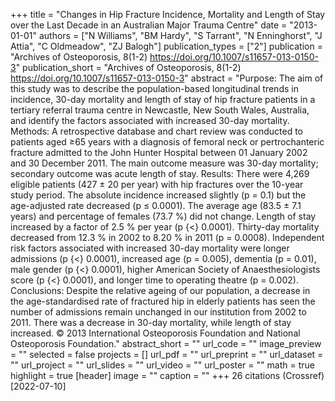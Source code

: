+++
title = "Changes in Hip Fracture Incidence, Mortality and Length of Stay over the Last Decade in an Australian Major Trauma Centre"
date = "2013-01-01"
authors = ["N Williams", "BM Hardy", "S Tarrant", "N Enninghorst", "J Attia", "C Oldmeadow", "ZJ Balogh"]
publication_types = ["2"]
publication = "Archives of Osteoporosis, 8(1-2) https://doi.org/10.1007/s11657-013-0150-3"
publication_short = "Archives of Osteoporosis, 8(1-2) https://doi.org/10.1007/s11657-013-0150-3"
abstract = "Purpose: The aim of this study was to describe the population-based longitudinal trends in incidence, 30-day mortality and length of stay of hip fracture patients in a tertiary referral trauma centre in Newcastle, New South Wales, Australia, and identify the factors associated with increased 30-day mortality. Methods: A retrospective database and chart review was conducted to patients aged ≥65 years with a diagnosis of femoral neck or pertrochanteric fracture admitted to the John Hunter Hospital between 01 January 2002 and 30 December 2011. The main outcome measure was 30-day mortality; secondary outcome was acute length of stay. Results: There were 4,269 eligible patients (427 ± 20 per year) with hip fractures over the 10-year study period. The absolute incidence increased slightly (p = 0.1) but the age-adjusted rate decreased (p ≤ 0.0001). The average age (83.5 ± 7.1 years) and percentage of females (73.7 %) did not change. Length of stay increased by a factor of 2.5 % per year (p {$<$} 0.0001). Thirty-day mortality decreased from 12.3 % in 2002 to 8.20 % in 2011 (p = 0.0008). Independent risk factors associated with increased 30-day mortality were longer admissions (p {$<$} 0.0001), increased age (p = 0.005), dementia (p = 0.01), male gender (p {$<$} 0.0001), higher American Society of Anaesthesiologists score (p {$<$} 0.0001), and longer time to operating theatre (p = 0.002). Conclusions: Despite the relative ageing of our population, a decrease in the age-standardised rate of fractured hip in elderly patients has seen the number of admissions remain unchanged in our institution from 2002 to 2011. There was a decrease in 30-day mortality, while length of stay increased. © 2013 International Osteoporosis Foundation and National Osteoporosis Foundation."
abstract_short = ""
url_code = ""
image_preview = ""
selected = false
projects = []
url_pdf = ""
url_preprint = ""
url_dataset = ""
url_project = ""
url_slides = ""
url_video = ""
url_poster = ""
math = true
highlight = true
[header]
image = ""
caption = ""
+++
26 citations (Crossref) [2022-07-10]
